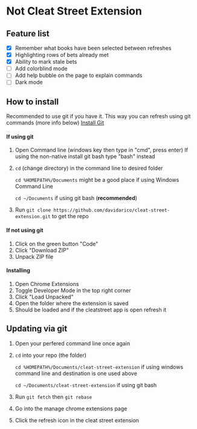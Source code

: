# Not Cleat Street Extension

## Feature list
- [X] Remember what books have been selected between refreshes
- [X] Highlighting rows of bets already met
- [X] Ability to mark stale bets
- [ ] Add colorblind mode
- [ ] Add help bubble on the page to explain commands
- [ ] Dark mode

## How to install
Recommended to use git if you have it. This way you can refresh using git commands (more info below)
[Install Git](https://git-scm.com/book/en/v2/Getting-Started-Installing-Git)

#### If using git
1. Open Command line (windows key then type in "cmd", press enter)
    If using the non-native install git bash type "bash" instead
2. `cd` (change directory) in the command line to desired folder

    `cd %HOMEPATH%/Documents` might be a good place if using Windows Command Line

    `cd ~/Documents` if using git bash (**recommended**)
3. Run `git clone https://github.com/davidarico/cleat-street-extension.git` to get the repo

#### If **not** using git
1. Click on the green button "Code"
2. Click "Download ZIP"
3. Unpack ZIP file

#### Installing
1. Open Chrome Extensions
2. Toggle Developer Mode in the top right corner
3. Click "Load Unpacked"
4. Open the folder where the extension is saved
5. Should be loaded and if the cleatstreet app is open refresh it

## Updating via git
1. Open your perfered command line once again
2. `cd` into your repo (the folder)

    `cd %HOMEPATH%/Documents/cleat-street-extension` if using windows command line and destination is one used above

    `cd ~/Documents/cleat-street-extension` if using git bash
3. Run `git fetch` then `git rebase`
4. Go into the manage chrome extensions page
5. Click the refresh icon in the cleat street extension
